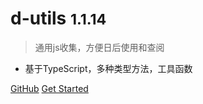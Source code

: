 # d-utils <small>1.1.14</small>

> 通用js收集，方便日后使用和查阅

* 基于TypeScript，多种类型方法，工具函数

[GitHub](https://github.com/d-js-utils/)
[Get Started](/other/_about.md)
